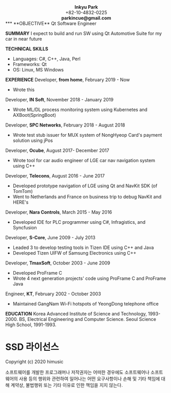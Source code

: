 <center><b>Inkyu Park</b></center>
<center>+82-10-4832-0225</center>
<center><b>parkincue@gmail.com</b></center>
***
**OBJECTIVE**
Qt Software Engineer

**SUMMARY**
I expect to build and run SW using Qt Automotive Suite for my car in near future

**TECHNICAL SKILLS** 
* Languages: C#, C++, Java, Perl
* Frameworks: Qt
* OS: Linux, MS Windows

**EXPERIENCE**
Developer, **from home**, February 2019 - Now
*  Wrote this

Developer, **IN Soft**, November 2018 - January 2019
* Wrote ML/DL process monitoring system using Kubernetes and AXBoot(SpringBoot)

Developer, **SPC Networks**, February 2018 - August 2018
* Wrote test stub issuer for MUX system of NongHyeop Card's payment solution using jPos

Developer, **Ocube**, August 2017- December 2017
* Wrote tool for car audio engineer of LGE car nav navigation system using C++

Developer, **Telecons**, August 2016 - June 2017
* Developed prototype navigation of LGE using Qt and NavKit SDK (of TomTom)
* Went to Netherlands and France on business trip to debug NavKit and HERE's

Developer, **Nara Controls**, March 2015 - May 2016
* Developed IDE for PLC programmer using C#, Infragistics, and Syncfusion

Developer, **S-Core**, June 2009 - July 2013
* Leaded 3 to develop testing tools in Tizen IDE using C++ and Java
* Developed Tizen UIFW of Samsung Electronics using C++

Developer, **TmaxSoft**, October 2003 - June 2009
* Developed ProFrame C
* Wrote 4 next generation projects' code using ProFrame C and ProFrame Java

Engineer, **KT**, February 2002 - October 2003
* Maintained GangNam Wi-Fi hotspots of YeongDong telephone office

**EDUCATION**
Korea Advanced Institute of Science and Technology, 1993-2000.
BS, Electrical Engineering and Computer Science.
Seoul Science High School, 1991-1993.

# SSD 라이선스

Copyright (c) 2020 himusic

소프트웨어를 개발한 프로그래머나 저작권자는 어떠한 경우에도 소프트웨어나 소프트웨어의 사용 등의 행위와 관련하여 일어나는 어떤 요구사항이나 손해 및 기타 책임에 대해 계약상, 불법행위 또는 기타 이유로 인한 책임을 지지 않는다.
